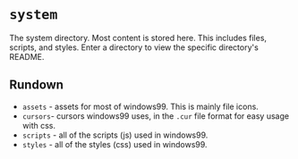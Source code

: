 # `system`

The system directory. Most content is stored here. This includes files, scripts, and styles. Enter a directory to view the specific directory's README.
## Rundown
* `assets` - assets for most of windows99. This is mainly file icons.
* `cursors`- cursors windows99 uses, in the `.cur` file format for easy usage with css.
* `scripts` - all of the scripts (js) used in windows99.
* `styles` - all of the styles (css) used in windows99.
